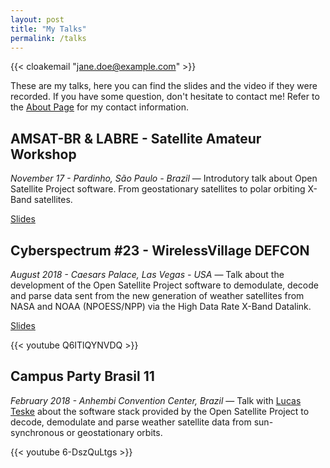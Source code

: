 ```yaml
---
layout: post
title: "My Talks"
permalink: /talks
---
```


{{< cloakemail "jane.doe@example.com" >}}

These are my talks, here you can find the slides and the video if they were recorded. If you have some question, don't hesitate to contact me! Refer to the [About Page](/me) for my contact information.

## AMSAT-BR & LABRE - Satellite Amateur Workshop
<cite>November 17 - Pardinho, São Paulo - Brazil</cite> &mdash; Introdutory talk about Open Satellite Project software. From geostationary satellites to polar orbiting X-Band satellites.

[Slides](https://cdn.luigifreitas.me/open_satellite_project_2nd_labre.pdf)

## Cyberspectrum #23 - WirelessVillage DEFCON 
<cite>August 2018 - Caesars Palace, Las Vegas - USA</cite> &mdash; Talk about the development of the Open Satellite Project software to demodulate, decode and parse data sent from the new generation of weather satellites from NASA and NOAA (NPOESS/NPP) via the High Data Rate X-Band Datalink.

[Slides](https://cdn.luigifreitas.me/XBand_Satellites_Datalink.pdf)

{{< youtube Q6ITlQYNVDQ >}}

## Campus Party Brasil 11 
<cite>February 2018 - Anhembi Convention Center, Brazil</cite> &mdash; Talk with [Lucas Teske](https://twitter.com/lucasteske) about the software stack provided by the Open Satellite Project to decode, demodulate and parse weather satellite data from sun-synchronous or geostationary orbits.

{{< youtube 6-DszQuLtgs >}}
